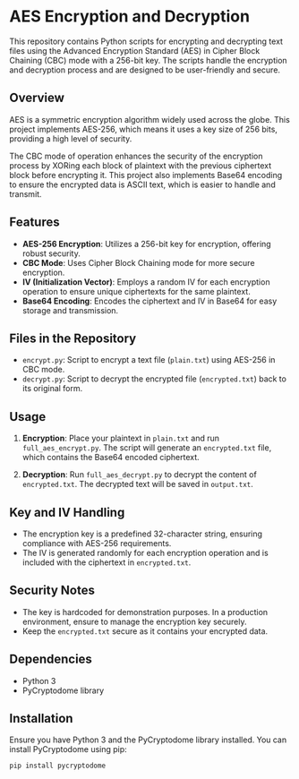 # AES Encryption and Decryption

This repository contains Python scripts for encrypting and decrypting text files using the Advanced Encryption Standard (AES) in Cipher Block Chaining (CBC) mode with a 256-bit key. The scripts handle the encryption and decryption process and are designed to be user-friendly and secure.

## Overview

AES is a symmetric encryption algorithm widely used across the globe. This project implements AES-256, which means it uses a key size of 256 bits, providing a high level of security.

The CBC mode of operation enhances the security of the encryption process by XORing each block of plaintext with the previous ciphertext block before encrypting it. This project also implements Base64 encoding to ensure the encrypted data is ASCII text, which is easier to handle and transmit.

## Features

- **AES-256 Encryption**: Utilizes a 256-bit key for encryption, offering robust security.
- **CBC Mode**: Uses Cipher Block Chaining mode for more secure encryption.
- **IV (Initialization Vector)**: Employs a random IV for each encryption operation to ensure unique ciphertexts for the same plaintext.
- **Base64 Encoding**: Encodes the ciphertext and IV in Base64 for easy storage and transmission.

## Files in the Repository

- `encrypt.py`: Script to encrypt a text file (`plain.txt`) using AES-256 in CBC mode.
- `decrypt.py`: Script to decrypt the encrypted file (`encrypted.txt`) back to its original form.

## Usage

1. **Encryption**: Place your plaintext in `plain.txt` and run `full_aes_encrypt.py`. The script will generate an `encrypted.txt` file, which contains the Base64 encoded ciphertext.

2. **Decryption**: Run `full_aes_decrypt.py` to decrypt the content of `encrypted.txt`. The decrypted text will be saved in `output.txt`.

## Key and IV Handling

- The encryption key is a predefined 32-character string, ensuring compliance with AES-256 requirements.
- The IV is generated randomly for each encryption operation and is included with the ciphertext in `encrypted.txt`.

## Security Notes

- The key is hardcoded for demonstration purposes. In a production environment, ensure to manage the encryption key securely.
- Keep the `encrypted.txt` secure as it contains your encrypted data.

## Dependencies

- Python 3
- PyCryptodome library

## Installation

Ensure you have Python 3 and the PyCryptodome library installed. You can install PyCryptodome using pip:

```bash
pip install pycryptodome

